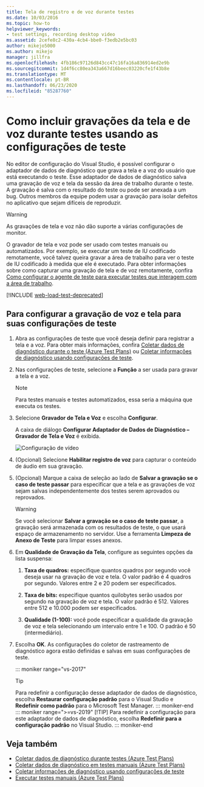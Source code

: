 ```yaml
---
title: Tela de registro e de voz durante testes
ms.date: 10/03/2016
ms.topic: how-to
helpviewer_keywords:
- test settings, recording desktop video
ms.assetid: 2cefe8c2-430a-4cb4-bbe0-f3edb2e5bc03
author: mikejo5000
ms.author: mikejo
manager: jillfra
ms.openlocfilehash: 4fb186c97126d843cc47c16fa16a836914ed2e9b
ms.sourcegitcommit: 1d4f6cc80ea343a667d16beec03220cfe1f43b8e
ms.translationtype: MT
ms.contentlocale: pt-BR
ms.lasthandoff: 06/23/2020
ms.locfileid: "85287760"
---
```

# <a name="how-to-include-recordings-of-the-screen-and-voice-during-tests-using-test-settings"></a>Como incluir gravações da tela e de voz durante testes usando as configurações de teste

No editor de configuração do Visual Studio, é possível configurar o adaptador de dados de diagnóstico que grava a tela e a voz do usuário que está executando o teste. Esse adaptador de dados de diagnóstico salva uma gravação de voz e tela da sessão da área de trabalho durante o teste. A gravação é salva com o resultado do teste ou pode ser anexada a um bug. Outros membros da equipe podem usar a gravação para isolar defeitos no aplicativo que sejam difíceis de reproduzir.

> [!WARNING]
> As gravações de tela e voz não dão suporte a várias configurações de monitor.

O gravador de tela e voz pode ser usado com testes manuais ou automatizados. Por exemplo, se executar um teste de IU codificado remotamente, você talvez queira gravar a área de trabalho para ver o teste de IU codificado à medida que ele é executado. Para obter informações sobre como capturar uma gravação de tela e de voz remotamente, confira [Como configurar o agente de teste para executar testes que interagem com a área de trabalho](../test/how-to-set-up-your-test-agent-to-run-tests-that-interact-with-the-desktop.md).

[!INCLUDE [web-load-test-deprecated](includes/web-load-test-deprecated.md)]

## <a name="to-configure-screen-and-voice-recording-for-your-test-settings"></a>Para configurar a gravação de voz e tela para suas configurações de teste

1. Abra as configurações de teste que você deseja definir para registrar a tela e a voz. Para obter mais informações, confira [Coletar dados de diagnóstico durante o teste (Azure Test Plans)](/azure/devops/test/collect-diagnostic-data?view=vsts) ou [Coletar informações de diagnóstico usando configurações de teste](../test/collect-diagnostic-information-using-test-settings.md).

2. Nas configurações de teste, selecione a **Função** a ser usada para gravar a tela e a voz.

    > [!NOTE]
    > Para testes manuais e testes automatizados, essa seria a máquina que executa os testes.

3. Selecione **Gravador de Tela e Voz** e escolha **Configurar**.

     A caixa de diálogo **Configurar Adaptador de Dados de Diagnóstico – Gravador de Tela e Voz** é exibida.

     ![Configuração de vídeo](../test/media/testsettingvideoconfiggdr.png)

4. (Opcional) Selecione **Habilitar registro de voz** para capturar o conteúdo de áudio em sua gravação.

5. (Opcional) Marque a caixa de seleção ao lado de **Salvar a gravação se o caso de teste passar** para especificar que a tela e as gravações de voz sejam salvas independentemente dos testes serem aprovados ou reprovados.

    > [!WARNING]
    > Se você selecionar **Salvar a gravação se o caso de teste passar**, a gravação será armazenada com os resultados de teste, o que usará espaço de armazenamento no servidor. Use a ferramenta **Limpeza de Anexo de Teste** para limpar esses anexos.

6. Em **Qualidade de Gravação da Tela**, configure as seguintes opções da lista suspensa:

    1. **Taxa de quadros:** especifique quantos quadros por segundo você deseja usar na gravação de voz e tela. O valor padrão é 4 quadros por segundo. Valores entre 2 e 20 podem ser especificados.

    2. **Taxa de bits:** especifique quantos quilobytes serão usados por segundo na gravação de voz e tela. O valor padrão é 512. Valores entre 512 e 10.000 podem ser especificados.

    3. **Qualidade (1-100):** você pode especificar a qualidade da gravação de voz e tela selecionando um intervalo entre 1 e 100. O padrão é 50 (intermediário).

7. Escolha **OK**. As configurações do coletor de rastreamento de diagnóstico agora estão definidas e salvas em suas configurações de teste.

    ::: moniker range="vs-2017"
    > [!TIP]
    > Para redefinir a configuração desse adaptador de dados de diagnóstico, escolha **Restaurar configuração padrão** para o Visual Studio e **Redefinir como padrão** para o Microsoft Test Manager.
    ::: moniker-end
    ::: moniker range=">=vs-2019"
    > [!TIP]
    > Para redefinir a configuração para este adaptador de dados de diagnóstico, escolha **Redefinir para a configuração padrão** no Visual Studio.
    ::: moniker-end

## <a name="see-also"></a>Veja também

- [Coletar dados de diagnóstico durante testes (Azure Test Plans)](/azure/devops/test/collect-diagnostic-data?view=vsts)
- [Coletar dados de diagnóstico em testes manuais (Azure Test Plans)](/azure/devops/test/mtm/collect-more-diagnostic-data-in-manual-tests?view=vsts)
- [Coletar informações de diagnóstico usando configurações de teste](../test/collect-diagnostic-information-using-test-settings.md)
- [Executar testes manuais (Azure Test Plans)](/azure/devops/test/run-manual-tests?view=vsts)
